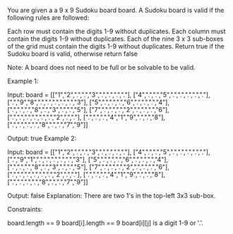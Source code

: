 You are given a a 9 x 9 Sudoku board board. A Sudoku board is valid if the following rules are followed:

Each row must contain the digits 1-9 without duplicates.
Each column must contain the digits 1-9 without duplicates.
Each of the nine 3 x 3 sub-boxes of the grid must contain the digits 1-9 without duplicates.
Return true if the Sudoku board is valid, otherwise return false

Note: A board does not need to be full or be solvable to be valid.

Example 1:

Input: board = 
[["1","2",".",".","3",".",".",".","."],
 ["4",".",".","5",".",".",".",".","."],
 [".","9","8",".",".",".",".",".","3"],
 ["5",".",".",".","6",".",".",".","4"],
 [".",".",".","8",".","3",".",".","5"],
 ["7",".",".",".","2",".",".",".","6"],
 [".",".",".",".",".",".","2",".","."],
 [".",".",".","4","1","9",".",".","8"],
 [".",".",".",".","8",".",".","7","9"]]

Output: true
Example 2:

Input: board = 
[["1","2",".",".","3",".",".",".","."],
 ["4",".",".","5",".",".",".",".","."],
 [".","9","1",".",".",".",".",".","3"],
 ["5",".",".",".","6",".",".",".","4"],
 [".",".",".","8",".","3",".",".","5"],
 ["7",".",".",".","2",".",".",".","6"],
 [".",".",".",".",".",".","2",".","."],
 [".",".",".","4","1","9",".",".","8"],
 [".",".",".",".","8",".",".","7","9"]]

Output: false
Explanation: There are two 1's in the top-left 3x3 sub-box.

Constraints:

board.length == 9
board[i].length == 9
board[i][j] is a digit 1-9 or '.'.
